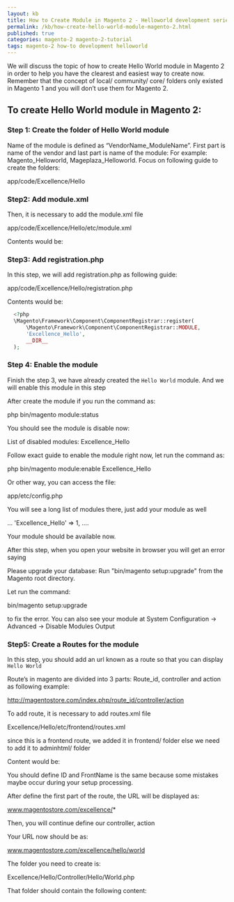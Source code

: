 ```yaml
---
layout: kb
title: How to Create Module in Magento 2 - Helloworld development series - Completed Guide
permalink: /kb/how-create-hello-world-module-magento-2.html
published: true
categories: magento-2 magento-2-tutorial
tags: magento-2 how-to development helloworld
---
```



We will discuss the topic of how to create Hello World module in Magento 2 in order to help you have the clearest and easiest way to create now. Remember that the concept of local/ community/ core/ folders only existed in Magento 1 and you will don’t use them for Magento 2. 

## To create Hello World module in Magento 2:

### Step 1: Create the folder of Hello World module

Name of the module is defined as “VendorName_ModuleName”. First part is name of the vendor and last part is name of the module:
For example: Magento_Helloworld, Mageplaza_Helloworld. Focus on following guide to create the folders:

  app/code/Excellence/Hello

### Step2: Add module.xml

Then, it is necessary to add the module.xml file

  app/code/Excellence/Hello/etc/module.xml

Contents would be:

  <?xml version="1.0"?>
  <config xmlns:xsi="http://www.w3.org/2001/XMLSchema-instance" xsi:noNamespaceSchemaLocation="urn:magento:framework:Module/etc/module.xsd">
  <module name="Excellence_Hello" setup_version="0.0.1"/>
  </config>

### Step3: Add registration.php 

In this step, we will add registration.php as following guide:

  app/code/Excellence/Hello/registration.php

Contents would be: 

~~~ php
  <?php
  \Magento\Framework\Component\ComponentRegistrar::register(
      \Magento\Framework\Component\ComponentRegistrar::MODULE,
      'Excellence_Hello',
      __DIR__
  );
~~~

### Step 4: Enable the module

Finish the step 3, we have already created the `Hello World` module. And we will enable this module in this step

After create the module if you run the command as: 

  php bin/magento module:status

You should see the module is disable now: 

  List of disabled modules: 
  Excellence_Hello
 
Follow exact guide to enable the module right now, let run the command as: 

  php bin/magento module:enable Excellence_Hello

Or other way, you can access the file: 

  app/etc/config.php

You will see a long list of modules there, just add your module as well

  ...
  'Excellence_Hello' => 1, 
  ....

Your module should be available now.

After this step, when you open your website in browser you will get an error saying 

  Please upgrade your database: Run "bin/magento setup:upgrade" from the Magento root directory.

Let run the command:

  bin/magento setup:upgrade

to fix the error. 
You can also see your module at System Configuration -> Advanced -> Disable Modules Output

### Step5: Create a Routes for the module

In this step, you should add an url known as a route so that you can display `Hello World`

Route’s in magento are divided into 3 parts: Route_id, controller and action as following example: 

http://magentostore.com/index.php/route_id/controller/action

To add route, it is necessary to add routes.xml file

  Excellence/Hello/etc/frontend/routes.xml

since this is a frontend route, we added it in frontend/ folder else we need to add it to adminhtml/ folder

Content would be: 

  <?xml version="1.0"?>
  <config xmlns:xsi="http://www.w3.org/2001/XMLSchema-instance" xsi:noNamespaceSchemaLocation="../../../../../../lib/internal/Magento/Framework/App/etc/routes.xsd">
    <router id="standard">
        <route id="excellence" frontName="excellence">
            <module name="Excellence_Hello" />
        </route>
    </router>
  </config>  

You should define ID and FrontName is the same because some mistakes maybe occur during your setup processing.

After define the first part of the route, the URL will be displayed as: 
  
  www.magentostore.com/excellence/*

Then, you will continue define our controller, action

Your URL now should be as: 

  www.magentostore.com/excellence/hello/world

The folder you need to create is: 

  Excellence/Hello/Controller/Hello/World.php

That folder should contain the following content:

  <?php
  namespace Excellence\Hello\Controller\Hello;
 
  class World extends \Magento\Framework\App\Action\Action
  {
    public function __construct(
        \Magento\Framework\App\Action\Context $context)
    {
        return parent::__construct($context);
    }
     
    public function execute()
    {
        echo 'Hello World';
        exit;
    } 
  }

After finish all steps, the output “Hello World” should be displayed in your browser when you open the URL.
We hope our guide is very useful and effective for you.

